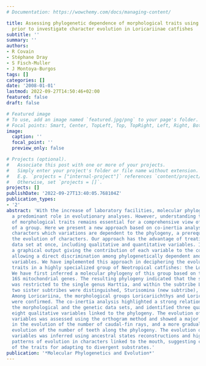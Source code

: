 ```yaml
---
# Documentation: https://wowchemy.com/docs/managing-content/

title: Assessing phylogenetic dependence of morphological traits using co-inertia
  prior to investigate character evolution in Loricariinae catfishes
subtitle: ''
summary: ''
authors:
- R Covain
- Stéphane Dray
- S Fisch-Muller
- J Montoya-Burgos
tags: []
categories: []
date: '2008-01-01'
lastmod: 2022-09-27T14:50:46+02:00
featured: false
draft: false

# Featured image
# To use, add an image named `featured.jpg/png` to your page's folder.
# Focal points: Smart, Center, TopLeft, Top, TopRight, Left, Right, BottomLeft, Bottom, BottomRight.
image:
  caption: ''
  focal_point: ''
  preview_only: false

# Projects (optional).
#   Associate this post with one or more of your projects.
#   Simply enter your project's folder or file name without extension.
#   E.g. `projects = ["internal-project"]` references `content/project/deep-learning/index.md`.
#   Otherwise, set `projects = []`.
projects: []
publishDate: '2022-09-27T13:40:05.768104Z'
publication_types:
- '2'
abstract: 'With the increase of laboratory facilities, molecular phylogenies are playing
  a predominant role in evolutionary analyses. However, understanding the evolution
  of morphological traits remains essential for a comprehensive view of the evolution
  of a group. Here we present a new approach based on co-inertia analysis for identifying
  characters which variations are dependent to the phylogeny, a prerequisite for analyzing
  the evolution of characters. Our approach has the advantage of treating the full
  data set at once, including qualitative and quantitative variables. It provides
  a graphical output giving the contribution of each variable to the co-structure,
  allowing a direct discrimination among phylogenetically dependent and independent
  variables. We have implemented this approach in deciphering the evolution of morphological
  traits in a highly specialized group of Neotropical catfishes: the Loricariinae.
  We have first inferred a molecular phylogeny of this group based on the 12S and
  16S mitochondrial genes. The resulting phylogeny indicated that the subtribe Harttiini
  was restricted to the single genus Harttia, and within the subtribe Loricariini,
  two sister subtribes were distinguished, Sturisomina (new subtribe), and Loricariina.
  Among Loricariina, the morphological groups Loricariichthys and Loricaria + Pseudohemiodon
  were confirmed. The co-inertia analysis highlighted a strong relationship between
  the morphological and the genetic data sets, and identified three quantitative and
  eight qualitative variables linked to the phylogeny. The evolution of quantitative
  variables was assessed using the orthogram method and showed a major punctual event
  in the evolution of the number of caudal-fin rays, and a more gradual pattern of
  evolution of the number of teeth along the phylogeny. The evolution of qualitative
  variables was inferred using ancestral states reconstructions and highlighted parallel
  patterns of evolution in characters linked to the mouth, suggesting co-evolution
  of the traits for adapting to divergent substrates.'
publication: '*Molecular Phylogenetics and Evolution*'
---
```

